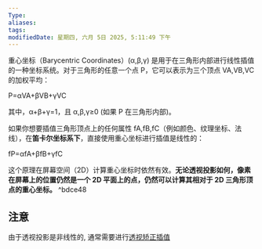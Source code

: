 ```yaml
---
Type:
aliases: 
tags: 
modifiedDate: 星期四, 六月 5日 2025, 5:11:49 下午
---
```

重心坐标（Barycentric Coordinates）(α,β,γ) 是用于在三角形内部进行线性插值的一种坐标系统。对于三角形的任意一个点 P，它可以表示为三个顶点 VA​,VB​,VC​ 的加权平均：

P=αVA​+βVB​+γVC​

其中，α+β+γ=1，且 α,β,γ≥0 (如果 P 在三角形内部)。

如果你想要插值三角形顶点上的任何属性 fA​,fB​,fC​（例如颜色、纹理坐标、法线），在**笛卡尔坐标系下**，直接使用重心坐标进行插值是线性的：

fP​=αfA​+βfB​+γfC​

这个原理在屏幕空间（2D）计算重心坐标时依然有效。**无论透视投影如何，像素在屏幕上的位置仍然是一个 2D 平面上的点，仍然可以计算其相对于 2D 三角形顶点的重心坐标。** ^bdce48

## 注意

由于透视投影是非线性的, 通常需要进行[透视矫正插值](透视矫正插值.md)
